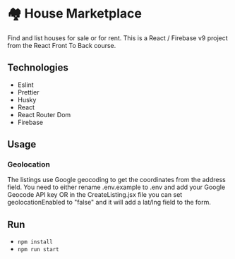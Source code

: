 # 🏘️ House Marketplace
Find and list houses for sale or for rent. 
This is a React / Firebase v9 project from the React Front To Back course.

## Technologies
* Eslint
* Prettier
* Husky
* React
* React Router Dom
* Firebase

## Usage
### Geolocation
The listings use Google geocoding to get the coordinates from the address field. 
You need to either rename .env.example to .env and add your Google Geocode API key OR in the CreateListing.jsx file you can set geolocationEnabled to "false" and it will add a lat/lng field to the form.

## Run

* ```npm install```
* ```npm run start```
